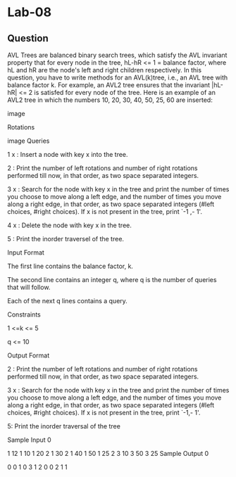 # Lab-08

## Question
AVL Trees are balanced binary search trees, which satisfy the AVL invariant property that for every node in the tree, hL-hR <= 1 = balance factor, where hL and hR are the node's left and right children respectively. In this question, you have to write methods for an AVL(k)tree, i.e., an AVL tree with balance factor k. For example, an AVL2 tree ensures that the invariant |hL-hR| <= 2 is satisfed for every node of the tree. Here is an example of an AVL2 tree in which the numbers 10, 20, 30, 40, 50, 25, 60 are inserted:

image

Rotations

image Queries

1 x : Insert a node with key x into the tree.

2 : Print the number of left rotations and number of right rotations performed till now, in that order, as two space separated integers.

3 x : Search for the node with key x in the tree and print the number of times you choose to move along a left edge, and the number of times you move along a right edge, in that order, as two space separated integers (#left choices, #right choices). If x is not present in the tree, print `-1 ,- 1'.

4 x : Delete the node with key x in the tree.

5 : Print the inorder traversel of the tree.

Input Format

The first line contains the balance factor, k.

The second line contains an integer q, where q is the number of queries that will follow.

Each of the next q lines contains a query.

Constraints

1 <=k <= 5

q <= 10

Output Format

2 : Print the number of left rotations and number of right rotations performed till now, in that order, as two space separated integers.

3 x : Search for the node with key x in the tree and print the number of times you choose to move along a left edge, and the number of times you move along a right edge, in that order, as two space separated integers (#left choices, #right choices). If x is not present in the tree, print `-1,- 1'.

5: Print the inorder traversal of the tree

Sample Input 0

1
12
1 10
1 20
2
1 30
2
1 40
1 50
1 25
2
3 10
3 50
3 25
Sample Output 0

0 0
1 0
3 1
2 0
0 2
1 1
